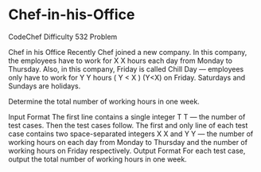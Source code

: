 # Chef-in-his-Office
CodeChef Difficulty 532 Problem

Chef in his Office
Recently Chef joined a new company. In this company, the employees have to work for 
X
X hours each day from Monday to Thursday. Also, in this company, Friday is called Chill Day — employees only have to work for 
Y
Y hours 
(
Y
<
X
)
(Y<X) on Friday. Saturdays and Sundays are holidays.

Determine the total number of working hours in one week.

Input Format
The first line contains a single integer 
T
T — the number of test cases. Then the test cases follow.
The first and only line of each test case contains two space-separated integers 
X
X and 
Y
Y — the number of working hours on each day from Monday to Thursday and the number of working hours on Friday respectively.
Output Format
For each test case, output the total number of working hours in one week.
